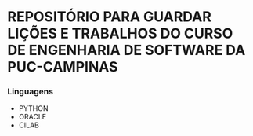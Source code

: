 # REPOSITÓRIO PARA GUARDAR LIÇÕES E TRABALHOS DO CURSO DE ENGENHARIA DE SOFTWARE DA PUC-CAMPINAS

### Linguagens
* PYTHON
* ORACLE
* CILAB

